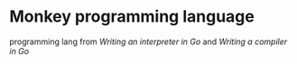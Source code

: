 # Monkey programming language
programming lang from _Writing an interpreter in Go_ and _Writing a compiler in Go_
